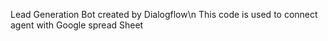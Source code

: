 Lead Generation Bot created by Dialogflow\n
        This code is used to connect agent with Google spread Sheet
